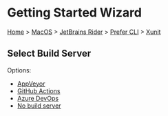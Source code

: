 # Getting Started Wizard

[Home](/docs/wiz/readme.md) > [MacOS](MacOS.md) > [JetBrains Rider](MacOS_Rider.md) > [Prefer CLI](MacOS_Rider_Cli.md) > [Xunit](MacOS_Rider_Cli_Xunit.md)

## Select Build Server

Options:
 * [AppVeyor](MacOS_Rider_Cli_Xunit_AppVeyor.md)
 * [GitHub Actions](MacOS_Rider_Cli_Xunit_GitHubActions.md)
 * [Azure DevOps](MacOS_Rider_Cli_Xunit_AzureDevOps.md)
 * [No build server](MacOS_Rider_Cli_Xunit_None.md)
